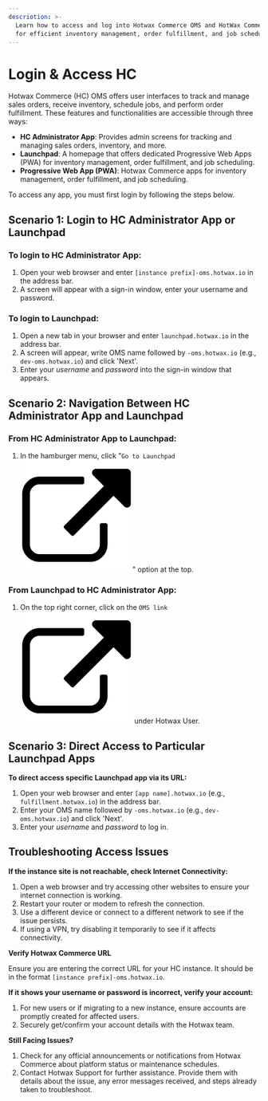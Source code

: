 ```yaml
---
descriotion: >-
  Learn how to access and log into Hotwax Commerce OMS and HotWax Commerce Apps
  for efficient inventory management, order fulfillment, and job scheduling.
---
```


# Login & Access HC

Hotwax Commerce (HC) OMS offers user interfaces to track and manage sales orders, receive inventory, schedule jobs, and perform order fulfillment. These features and functionalities are accessible through three ways:

* **HC Administrator App**: Provides admin screens for tracking and managing sales orders, inventory, and more.
* **Launchpad**: A homepage that offers dedicated Progressive Web Apps (PWA) for inventory management, order fulfillment, and job scheduling.
* **Progressive Web App (PWA)**: Hotwax Commerce apps for inventory management, order fulfillment, and job scheduling.

To access any app, you must first login by following the steps below.

## Scenario 1: Login to HC Administrator App or Launchpad

### To login to HC Administrator App:

1. Open your web browser and enter `[instance prefix]-oms.hotwax.io` in the address bar.
2. A screen will appear with a sign-in window, enter your username and password.

### To login to Launchpad:

1. Open a new tab in your browser and enter `launchpad.hotwax.io` in the address bar.
2. A screen will appear, write OMS name followed by `-oms.hotwax.io` (e.g., `dev-oms.hotwax.io`) and click 'Next'.
3. Enter your _username_ and _password_ into the sign-in window that appears.

## Scenario 2: Navigation Between HC Administrator App and Launchpad

### From HC Administrator App to Launchpad:

1. In the hamburger menu, click "`Go to Launchpad` <img src="Icons/up-arrow.png" alt="external link icon" data-size="line">" option at the top.

### From Launchpad to HC Administrator App:

1. On the top right corner, click on the `OMS link` <img src="Icons/up-arrow.png" alt="external link icon" data-size="line"> under Hotwax User.

## Scenario 3: Direct Access to Particular Launchpad Apps

**To direct access specific Launchpad app via its URL:**

1. Open your web browser and enter `[app name].hotwax.io` (e.g., `fulfillment.hotwax.io`) in the address bar.
2. Enter your OMS name followed by `-oms.hotwax.io` (e.g., `dev-oms.hotwax.io`) and click 'Next'.
3. Enter your _username_ and _password_ to log in.

## Troubleshooting Access Issues

**If the instance site is not reachable, check Internet Connectivity:**

1. Open a web browser and try accessing other websites to ensure your internet connection is working.
2. Restart your router or modem to refresh the connection.
3. Use a different device or connect to a different network to see if the issue persists.
4. If using a VPN, try disabling it temporarily to see if it affects connectivity.

**Verify Hotwax Commerce URL**

Ensure you are entering the correct URL for your HC instance. It should be in the format `[instance prefix]-oms.hotwax.io`.

**If it shows your username or password is incorrect, verify your account:**

1. For new users or if migrating to a new instance, ensure accounts are promptly created for affected users.
2. Securely get/confirm your account details with the Hotwax team.

**Still Facing Issues?**

1. Check for any official announcements or notifications from Hotwax Commerce about platform status or maintenance schedules.
2. Contact Hotwax Support for further assistance. Provide them with details about the issue, any error messages received, and steps already taken to troubleshoot.
